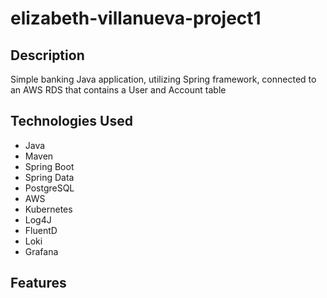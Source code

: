 # elizabeth-villanueva-project1

## Description
Simple banking Java application, utilizing Spring framework, connected to an AWS RDS that contains a User and Account table

## Technologies Used
* Java
* Maven
* Spring Boot
* Spring Data
* PostgreSQL
* AWS
* Kubernetes
* Log4J
* FluentD
* Loki
* Grafana

## Features
